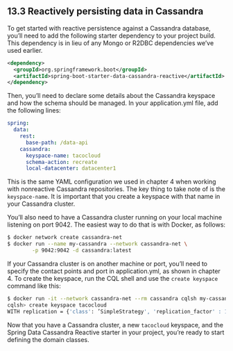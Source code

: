 ## 13.3 Reactively persisting data in Cassandra

To get started with reactive persistence against a Cassandra database, you’ll need to add the following starter dependency to your project build. This dependency is in lieu of any Mongo or R2DBC dependencies we’ve used earlier.

```xml
<dependency>
  <groupId>org.springframework.boot</groupId>
  <artifactId>spring-boot-starter-data-cassandra-reactive</artifactId>
</dependency>
```

Then, you’ll need to declare some details about the Cassandra keyspace and how the schema should be managed. In your application.yml file, add the following lines:

```yaml
spring:
  data:
    rest:
      base-path: /data-api
    cassandra:
      keyspace-name: tacocloud
      schema-action: recreate
      local-datacenter: datacenter1
```

This is the same YAML configuration we used in chapter 4 when working with nonreactive Cassandra repositories. The key thing to take note of is the `keyspace-name`. It is important that you create a keyspace with that name in your Cassandra cluster.

You’ll also need to have a Cassandra cluster running on your local machine listening on port 9042. The easiest way to do that is with Docker, as follows:

```bash
$ docker network create cassandra-net
$ docker run --name my-cassandra --network cassandra-net \
        -p 9042:9042 -d cassandra:latest
```

If your Cassandra cluster is on another machine or port, you’ll need to specify the contact points and port in application.yml, as shown in chapter 4. To create the keyspace, run the CQL shell and use the `create keyspace` command like this:

```bash
$ docker run -it --network cassandra-net --rm cassandra cqlsh my-cassandra
cqlsh> create keyspace tacocloud
WITH replication = {'class': ’SimpleStrategy', 'replication_factor' : 1};
```

Now that you have a Cassandra cluster, a new `tacocloud` keyspace, and the Spring Data Cassandra Reactive starter in your project, you’re ready to start defining the domain classes.
